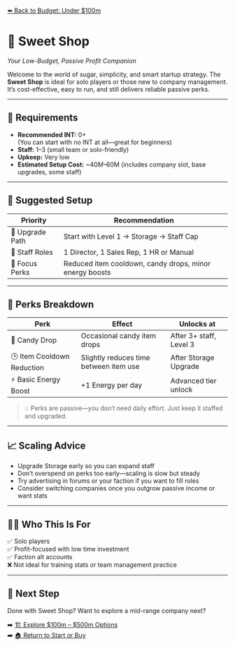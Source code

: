 [⬅️ Back to Budget: Under $100m](budget_low_profit.md)

# 🍬 Sweet Shop  
*Your Low-Budget, Passive Profit Companion*

Welcome to the world of sugar, simplicity, and smart startup strategy. The **Sweet Shop** is ideal for solo players or those new to company management. It’s cost-effective, easy to run, and still delivers reliable passive perks.

---

## 🧠 Requirements

- **Recommended INT:** 0+  
  (You can start with no INT at all—great for beginners)
- **Staff:** 1–3 (small team or solo-friendly)
- **Upkeep:** Very low
- **Estimated Setup Cost:** ~$40M–$60M (includes company slot, base upgrades, some staff)

---

## 🧰 Suggested Setup

| Priority | Recommendation                         |
|----------|-----------------------------------------|
| 🧱 Upgrade Path | Start with Level 1 → Storage → Staff Cap |
| 👥 Staff Roles  | 1 Director, 1 Sales Rep, 1 HR or Manual |
| 🎯 Focus Perks  | Reduced item cooldown, candy drops, minor energy boosts |

---

## 🎁 Perks Breakdown

| Perk                        | Effect                                | Unlocks at              |
|-----------------------------|----------------------------------------|--------------------------|
| 🍬 Candy Drop               | Occasional candy item drops            | After 3+ staff, Level 3 |
| 🕒 Item Cooldown Reduction  | Slightly reduces time between item use | After Storage Upgrade   |
| ⚡ Basic Energy Boost       | +1 Energy per day                      | Advanced tier unlock    |

> 💡 Perks are passive—you don’t need daily effort. Just keep it staffed and upgraded.

---

## 📈 Scaling Advice

- Upgrade Storage early so you can expand staff
- Don’t overspend on perks too early—scaling is slow but steady
- Try advertising in forums or your faction if you want to fill roles
- Consider switching companies once you outgrow passive income or want stats

---

## 🧑‍💼 Who This Is For

✅ Solo players  
✅ Profit-focused with low time investment  
✅ Faction alt accounts  
❌ Not ideal for training stats or team management practice

---

## 🔗 Next Step

Done with Sweet Shop? Want to explore a mid-range company next?

➡️ [🏗️ Explore $100m – $500m Options](budget_mid_profit.md)  
➡️ [🏠 Return to Start or Buy](../start_or_buy.md)
